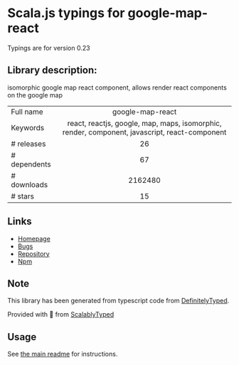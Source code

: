 
# Scala.js typings for google-map-react

Typings are for version 0.23

## Library description:
isomorphic google map react component, allows render react components on the google map

|                    |                 |
| ------------------ | :-------------: |
| Full name          | google-map-react |
| Keywords           | react, reactjs, google, map, maps, isomorphic, render, component, javascript, react-component |
| # releases         | 26 |
| # dependents       | 67 |
| # downloads        | 2162480 |
| # stars            | 15 |

## Links
- [Homepage](https://github.com/google-map-react/google-map-react#readme)
- [Bugs](https://github.com/google-map-react/google-map-react/issues)
- [Repository](https://github.com/google-map-react/google-map-react)
- [Npm](https://www.npmjs.com/package/google-map-react)
    


## Note
This library has been generated from typescript code from [DefinitelyTyped](https://definitelytyped.org).

Provided with :purple_heart: from [ScalablyTyped](https://github.com/oyvindberg/ScalablyTyped)

## Usage
See [the main readme](../../readme.md) for instructions.


